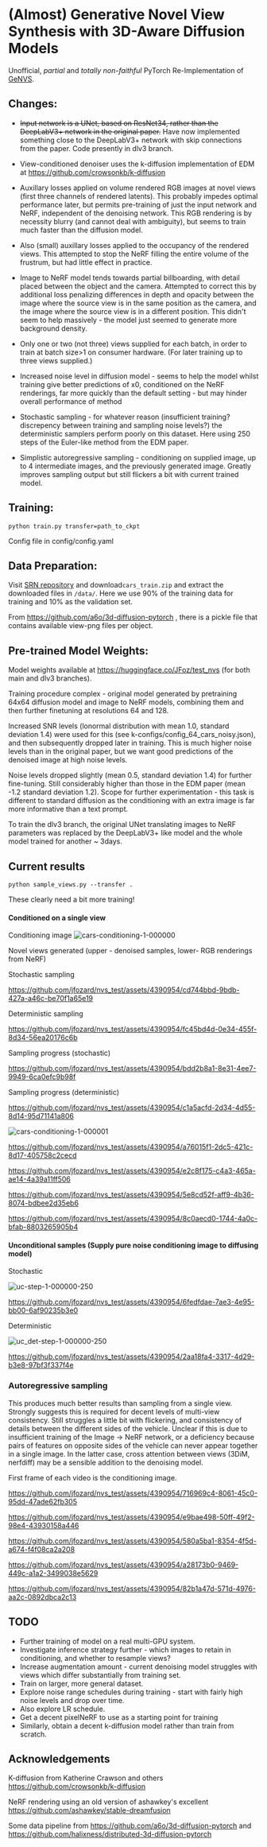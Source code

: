 # (Almost) Generative Novel View Synthesis with 3D-Aware Diffusion Models

Unofficial, *partial* and *totally non-faithful* PyTorch Re-Implementation of [GeNVS](https://github.com/NVlabs/genvs).

## Changes:

- ~~Input network is a UNet, based on ResNet34, rather than the DeepLabV3+ network in the original paper.~~ Have now implemented something close to the DeepLabV3+ network with skip connections from the paper. Code presently in dlv3 branch.

- View-conditioned denoiser uses the k-diffusion implementation of EDM at https://github.com/crowsonkb/k-diffusion 

- Auxillary losses applied on volume rendered RGB images at novel views (first three channels of rendered latents).
  This probably impedes optimal performance later, but permits pre-training of just the input network and NeRF,
  independent of the denoising network. This RGB rendering is by necessity blurry (and cannot deal with ambiguity),
  but seems to train much faster than the diffusion model.

- Also (small) auxillary losses applied to the occupancy of the rendered views. This attempted to stop the NeRF filling
  the entire volume of the frustrum, but had little effect in practice.

- Image to NeRF model tends towards partial billboarding, with detail placed between the object and the camera. Attempted to correct this by additional loss penalizing differences in depth and opacity between the image where the source view is in the same position as the camera, and the image where the source view is in a different position. This didn't seem to help massively - the model just seemed to generate more background density.

- Only one or two (not three) views supplied for each batch, in order to train at batch size>1 on consumer hardware. (For later training up to three views supplied.)

- Increased noise level in diffusion model - seems to help the model whilst training give better predictions of x0, conditioned on the NeRF renderings, far more quickly than the default setting - but may hinder overall performance of method

- Stochastic sampling - for whatever reason (insufficient training? discrepency between training and sampling noise levels?) the deterministic samplers perform poorly on this dataset. Here using 250 steps of the Euler-like method from the EDM paper.

- Simplistic autoregressive sampling - conditioning on supplied image, up to 4 intermediate images, and the previously generated image. Greatly improves sampling output but still flickers a bit with current trained model.

## Training:

```
python train.py transfer=path_to_ckpt
```
Config file in config/config.yaml


## Data Preparation:

Visit [SRN repository](https://github.com/vsitzmann/scene-representation-networks) and download`cars_train.zip` and extract the downloaded files in `/data/`. Here we use 90% of the training data for training and 10% as the validation set.

From https://github.com/a6o/3d-diffusion-pytorch , there is a pickle file that contains available view-png files per object. 


## Pre-trained Model Weights:

Model weights available at https://huggingface.co/JFoz/test_nvs (for both main and dlv3 branches).

Training procedure complex - original model generated by pretraining 64x64 diffusion model and
image to NeRF models, combining them and then further finetuning at resolutions 64 and 128.

Increased SNR levels (lonormal distribution with mean 1.0, standard deviation 1.4) were used for this (see k-configs/config_64_cars_noisy.json), and then subsequently dropped later in training. This is much higher noise levels
than in the original paper, but we want good predictions of the denoised image at high noise levels.

Noise levels dropped slightly (mean 0.5, standard deviation 1.4) for further fine-tuning. Still considerably higher than those in the EDM paper (mean -1.2 standard deviation 1.2). Scope for further experimentation - this task is different to standard diffusion
as the conditioning with an extra image is far more informative than a text prompt.

To train the dlv3 branch, the original UNet translating images to NeRF parameters was replaced by the DeepLabV3+ like
model and the whole model trained for another ~ 3days.

## Current results

```
python sample_views.py --transfer .
```

These clearly need a bit more training!

#### Conditioned on a single view

Conditioning image
![cars-conditioning-1-000000](https://github.com/jfozard/nvs_test/assets/4390954/0574042b-e372-4743-9433-d0cf209cd5a7)

Novel views generated (upper - denoised samples, lower- RGB renderings from NeRF)


Stochastic sampling

https://github.com/jfozard/nvs_test/assets/4390954/cd744bbd-9bdb-427a-a46c-be70f1a65e19

Deterministic sampling

https://github.com/jfozard/nvs_test/assets/4390954/fc45bd4d-0e34-455f-8d34-56ea20176c6b

Sampling progress (stochastic)

https://github.com/jfozard/nvs_test/assets/4390954/bdd2b8a1-8e31-4ee7-9949-6ca0efc9b98f

Sampling progress (deterministic)

https://github.com/jfozard/nvs_test/assets/4390954/c1a5acfd-2d34-4d55-8d14-95d71141a806

![cars-conditioning-1-000001](https://github.com/jfozard/nvs_test/assets/4390954/6882b749-dd47-486e-9377-8bb4c19da051)

https://github.com/jfozard/nvs_test/assets/4390954/a76015f1-2dc5-421c-8d17-405758c2cecd

https://github.com/jfozard/nvs_test/assets/4390954/e2c8f175-c4a3-465a-ae14-4a39a11ff506

https://github.com/jfozard/nvs_test/assets/4390954/5e8cd52f-aff9-4b36-8074-bdbee2d35eb6

https://github.com/jfozard/nvs_test/assets/4390954/8c0aecd0-1744-4a0c-bfab-8803265905b4


#### Unconditional samples (Supply pure noise conditioning image to diffusing model)

Stochastic

![uc-step-1-000000-250](https://github.com/jfozard/nvs_test/assets/4390954/590c4fd7-9b47-4390-bdfb-ef50446639e0)

https://github.com/jfozard/nvs_test/assets/4390954/6fedfdae-7ae3-4e95-bb00-6af90235b3e0

Deterministic

![uc_det-step-1-000000-250](https://github.com/jfozard/nvs_test/assets/4390954/6771b11d-23ff-48f4-8928-993900186c5e)

https://github.com/jfozard/nvs_test/assets/4390954/2aa18fa4-3317-4d29-b3e8-97bf3f337f4e

### Autoregressive sampling

This produces much better results than sampling from a single view. Strongly suggests this is required for decent levels of multi-view consistency. Still struggles a little bit with flickering, and consistency of details between the different sides of the vehicle. Unclear if this is due to insufficient training of the Image -> NeRF network, or a deficiency because pairs of features on opposite sides of the vehicle can never appear together in a single image. In the latter case, cross attention between views (3DiM, nerfdiff) may be a sensible addition to the denoising model.

First frame of each video is the conditioning image.

https://github.com/jfozard/nvs_test/assets/4390954/716969c4-8061-45c0-95dd-47ade62fb305

https://github.com/jfozard/nvs_test/assets/4390954/e9bae498-50ff-49f2-98e4-43930158a446

https://github.com/jfozard/nvs_test/assets/4390954/580a5ba1-8354-4f5d-a674-f4f08ca2a208

https://github.com/jfozard/nvs_test/assets/4390954/a28173b0-9469-449c-a1a2-3499038e5629

https://github.com/jfozard/nvs_test/assets/4390954/82b1a47d-571d-4976-aa2c-0892dbca2c13



## TODO

- Further training of model on a real multi-GPU system.
- Investigate inference strategy further - which images to retain in conditioning, and whether to resample views?
- Increase augmentation amount - current denoising model struggles with views which differ substantially from training set.
- Train on larger, more general dataset.
- Explore noise range schedules during training - start with fairly high noise levels and drop over time.
- Also explore LR schedule.
- Get a decent pixelNeRF to use as a starting point for training
- Similarly, obtain a decent k-diffusion model rather than train from scratch.

## Acknowledgements

K-diffusion from Katherine Crawson and others https://github.com/crowsonkb/k-diffusion

NeRF rendering using an old version of ashawkey's excellent https://github.com/ashawkey/stable-dreamfusion

Some data pipeline from https://github.com/a6o/3d-diffusion-pytorch and https://github.com/halixness/distributed-3d-diffusion-pytorch
